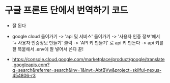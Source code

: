 # 구글 프론트 단에서 번역하기 코드

- 잘 된다

- google cloud 들어가기
  -> 'api 및 서비스' 들어가기
  -> '사용자 인증 정보'에서 '+ 사용자 인증정보 만들기' 클릭
  -> 'API 키 만들기' 로 api 키 만든다
  -> api 키를 잘 복붙해서 .env에 잘 넣어서 쓴다
  끝!

- https://console.cloud.google.com/marketplace/product/google/translate.googleapis.com?q=search&referrer=search&inv=1&invt=AbtBVw&project=skilful-nexus-454806-r3

